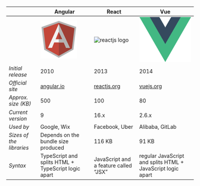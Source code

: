 |  | Angular | React | Vue
| ----------- | ----------- | ----------- | -----------
| | ![angularjs logo](https://raw.githubusercontent.com/angular/angular.js/master/images/logo/AngularJS-Shield.exports/AngularJS-Shield-small.png) | ![reactjs logo](https://raw.githubusercontent.com/facebook/create-react-app/master/docusaurus/website/static/img/favicon/favicon.ico) | ![vuejs logo](https://raw.githubusercontent.com/vuejs/art/9f8ee218d32b52c2d150212f22798a7a61689361/logo.svg) |
| *Initial release* | 2010 | 2013 | 2014 |
| *Official site* | 	[angular.io](https://angular.io/) | [reactjs.org](https://reactjs.org/) | [vuejs.org](https://vuejs.org/) |
| *Approx. size (KB)* | 500 | 100 | 80 |
| *Current version* | 9 | 16.x | 2.6.x |
| *Used by* | Google, Wix | Facebook, Uber | Alibaba, GitLab |
| *Sizes of the libraries* | Depends on the bundle size produced | 116 KB | 91 KB |
| *Syntax* | TypeScript and splits HTML + TypeScript logic apart | JavaScript and a feature called “JSX” | regular JavaScript and splits HTML + JavaScript logic apart |
